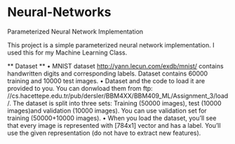 # Neural-Networks
Parameterized Neural Network Implementation

This project is a simple parameterized neural network implementation. I used this for my Machine Learning Class. 




** Dataset **
• MNIST dataset http://yann.lecun.com/exdb/mnist/ contains handwritten digits and
corresponding labels. Dataset contains 60000 training and 10000 test images.
• Dataset and the code to load it are provided to you. You can donwload them from ftp:
//cs.hacettepe.edu.tr/pub/dersler/BBM4XX/BBM409_ML/Assignment_3/load/. The
dataset is split into three sets: Training (50000 images), test (10000 images)and validation
(10000 images). You can use validation set for training (50000+10000 images).
• When you load the dataset, you’ll see that every image is represented with [784x1]
vector and has a label. You’ll use the given representation (do not have to extract new
features).
